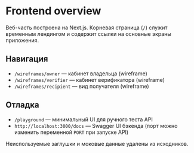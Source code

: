 # Frontend overview

Веб-часть построена на Next.js. Корневая страница (`/`) служит временным лендингом и содержит ссылки на основные экраны приложения.

## Навигация
- `/wireframes/owner` — кабинет владельца (wireframe)
- `/wireframes/verifier` — кабинет верификатора (wireframe)
- `/wireframes/recipient` — вид получателя (wireframe)

## Отладка
- `/playground` — минимальный UI для ручного теста API
- `http://localhost:3000/docs` — Swagger UI бэкенда (порт можно изменить переменной `PORT` при запуске API)

Неиспользуемые заглушки и моковые данные удалены из исходников.
